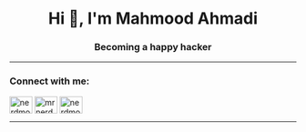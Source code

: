<h1 align="center">Hi 👋, I'm Mahmood Ahmadi</h1>
<h3 align="center">Becoming a happy hacker</h3>



<hr/>

<h3 align="left">Connect with me:</h3>
<p align="left">
<a href="https://linkedin.com/in/nerdmood" target="blank"><img align="center" src="https://raw.githubusercontent.com/rahuldkjain/github-profile-readme-generator/master/src/images/icons/Social/linked-in-alt.svg" alt="nerdmood" height="30" width="40" /></a>
<a href="https://instagram.com/mrnerdmood" target="blank"><img align="center" src="https://raw.githubusercontent.com/rahuldkjain/github-profile-readme-generator/master/src/images/icons/Social/instagram.svg" alt="mrnerdmood" height="30" width="40" /></a>
<a href="https://codeforces.com/profile/nerdmood" target="blank"><img align="center" src="https://raw.githubusercontent.com/rahuldkjain/github-profile-readme-generator/master/src/images/icons/Social/codeforces.svg" alt="nerdmood" height="30" width="40" /></a>
</p><hr/>
